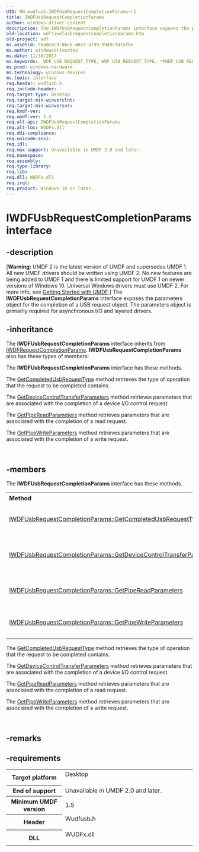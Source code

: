 ```yaml
---
UID: NN.wudfusb.IWDFUsbRequestCompletionParams~r1
title: IWDFUsbRequestCompletionParams
author: windows-driver-content
description: The IWDFUsbRequestCompletionParams interface exposes the parameters object for the completion of a USB request object. The parameters object is primarily required for asynchronous I/O and layered drivers.
old-location: wdf\iwdfusbrequestcompletionparams.htm
old-project: wdf
ms.assetid: 50a0c8c9-06c6-48c9-a799-0949cf415f6e
ms.author: windowsdriverdev
ms.date: 11/30/2017
ms.keywords: _WDF_USB_REQUEST_TYPE, WDF_USB_REQUEST_TYPE, *PWDF_USB_REQUEST_TYPE
ms.prod: windows-hardware
ms.technology: windows-devices
ms.topic: interface
req.header: wudfusb.h
req.include-header: 
req.target-type: Desktop
req.target-min-winverclnt: 
req.target-min-winversvr: 
req.kmdf-ver: 
req.umdf-ver: 1.5
req.alt-api: IWDFUsbRequestCompletionParams
req.alt-loc: WUDFx.dll
req.ddi-compliance: 
req.unicode-ansi: 
req.idl: 
req.max-support: Unavailable in UMDF 2.0 and later.
req.namespace: 
req.assembly: 
req.type-library: 
req.lib: 
req.dll: WUDFx.dll
req.irql: 
req.product: Windows 10 or later.
---
```


# IWDFUsbRequestCompletionParams interface



## -description
<p class="CCE_Message">[<b>Warning:</b> UMDF 2 is the latest version of UMDF and supersedes UMDF 1.  All new UMDF drivers should be written using UMDF 2.  No new features are being added to UMDF 1 and there is limited support for UMDF 1 on newer versions of Windows 10.  Universal Windows drivers must use UMDF 2.  For more info, see <a href="https://docs.microsoft.com/en-us/windows-hardware/drivers/wdf/getting-started-with-umdf-version-2">Getting Started with UMDF</a>.]
The <b>IWDFUsbRequestCompletionParams</b> interface exposes the parameters object for the completion of a USB request object. The parameters object is primarily required for asynchronous I/O and layered drivers.


## -inheritance
The <b xmlns:loc="http://microsoft.com/wdcml/l10n">IWDFUsbRequestCompletionParams</b> interface inherits from <a href="..\wudfddi\nn-wudfddi-iwdfrequestcompletionparams.md">IWDFRequestCompletionParams</a>. <b>IWDFUsbRequestCompletionParams</b> also has these types of members:

The <b>IWDFUsbRequestCompletionParams</b> interface has these methods.

The <a href="wdf.iwdfusbrequestcompletionparams_getcompletedusbrequesttype">GetCompletedUsbRequestType</a> method retrieves the type of operation that the request to be completed contains.

The <a href="wdf.iwdfusbrequestcompletionparams_getdevicecontroltransferparameters">GetDeviceControlTransferParameters</a> method retrieves parameters that are associated with the completion of a device I/O control request.

The <a href="wdf.iwdfusbrequestcompletionparams_getpipereadparameters">GetPipeReadParameters</a> method retrieves parameters that are associated with the completion of a read request.

The <a href="wdf.iwdfusbrequestcompletionparams_getpipewriteparameters">GetPipeWriteParameters</a> method retrieves parameters that are associated with the completion of a write request.

 

## -members
The <b>IWDFUsbRequestCompletionParams</b> interface has these methods.
<table class="members" id="memberListMethods">
<tr>
<th align="left" width="37%">Method</th>
<th align="left" width="63%">Description</th>
</tr>
<tr data="declared;">
<td align="left" width="37%">
<a href="wdf.iwdfusbrequestcompletionparams_getcompletedusbrequesttype">IWDFUsbRequestCompletionParams::GetCompletedUsbRequestType</a>
</td>
<td align="left" width="63%">
The <a href="wdf.iwdfusbrequestcompletionparams_getcompletedusbrequesttype">GetCompletedUsbRequestType</a> method retrieves the type of operation that the request to be completed contains.
</td>
</tr>
<tr data="declared;">
<td align="left" width="37%">
<a href="wdf.iwdfusbrequestcompletionparams_getdevicecontroltransferparameters">IWDFUsbRequestCompletionParams::GetDeviceControlTransferParameters</a>
</td>
<td align="left" width="63%">
The <a href="wdf.iwdfusbrequestcompletionparams_getdevicecontroltransferparameters">GetDeviceControlTransferParameters</a> method retrieves parameters that are associated with the completion of a device I/O control request.
</td>
</tr>
<tr data="declared;">
<td align="left" width="37%">
<a href="wdf.iwdfusbrequestcompletionparams_getpipereadparameters">IWDFUsbRequestCompletionParams::GetPipeReadParameters</a>
</td>
<td align="left" width="63%">
The <a href="wdf.iwdfusbrequestcompletionparams_getpipereadparameters">GetPipeReadParameters</a> method retrieves parameters that are associated with the completion of a read request.
</td>
</tr>
<tr data="declared;">
<td align="left" width="37%">
<a href="wdf.iwdfusbrequestcompletionparams_getpipewriteparameters">IWDFUsbRequestCompletionParams::GetPipeWriteParameters</a>
</td>
<td align="left" width="63%">
The <a href="wdf.iwdfusbrequestcompletionparams_getpipewriteparameters">GetPipeWriteParameters</a> method retrieves parameters that are associated with the completion of a write request.
</td>
</tr>
</table>The <a href="wdf.iwdfusbrequestcompletionparams_getcompletedusbrequesttype">GetCompletedUsbRequestType</a> method retrieves the type of operation that the request to be completed contains.

The <a href="wdf.iwdfusbrequestcompletionparams_getdevicecontroltransferparameters">GetDeviceControlTransferParameters</a> method retrieves parameters that are associated with the completion of a device I/O control request.

The <a href="wdf.iwdfusbrequestcompletionparams_getpipereadparameters">GetPipeReadParameters</a> method retrieves parameters that are associated with the completion of a read request.

The <a href="wdf.iwdfusbrequestcompletionparams_getpipewriteparameters">GetPipeWriteParameters</a> method retrieves parameters that are associated with the completion of a write request.

 

## -remarks


## -requirements
<table>
<tr>
<th width="30%">
Target platform
</th>
<td width="70%">
<dl>
<dt>Desktop</dt>
</dl>
</td>
</tr>
<tr>
<th width="30%">
End of support
</th>
<td width="70%">
Unavailable in UMDF 2.0 and later.
</td>
</tr>
<tr>
<th width="30%">
Minimum UMDF version
</th>
<td width="70%">
1.5
</td>
</tr>
<tr>
<th width="30%">
Header
</th>
<td width="70%">
<dl>
<dt>Wudfusb.h</dt>
</dl>
</td>
</tr>
<tr>
<th width="30%">
DLL
</th>
<td width="70%">
<dl>
<dt>WUDFx.dll</dt>
</dl>
</td>
</tr>
</table>